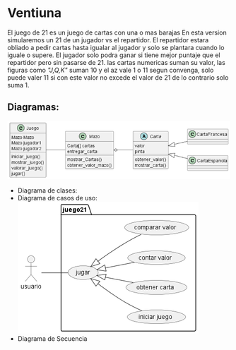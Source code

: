 # Ventiuna
El juego de 21 es un juego de cartas con una o mas barajas
En esta version simularemos un 21 de un jugador vs el repartidor.
El repartidor estara obliado a pedir cartas hasta igualar al jugador y solo se plantara cuando lo iguale o supere.
El jugador solo podra ganar si tiene mejor puntaje que el repartidor pero sin pasarse de 21.
las cartas numericas suman su valor, las figuras como _"J,Q,K"_ suman 10 y el az vale 1 o 11 segun convenga, solo puede valer 11 si con este valor
no excede el valor de 21 de lo contrario solo suma 1.
## Diagramas:
![diagrama de clases](out/clases/clases.png) 
- Diagrama de clases:
- Diagrama de casos de uso:
![casos de uso](out/casos_de_uso/casos_de_uso.png) 
- Diagrama de Secuencia
